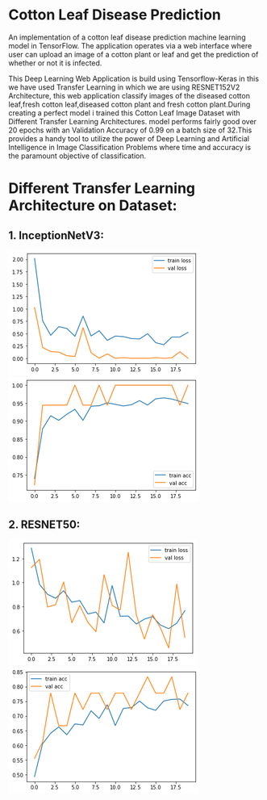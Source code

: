 # Cotton Leaf Disease Prediction
An implementation of a cotton leaf disease prediction machine learning model in TensorFlow. The application operates via a web interface where user can upload an image of a cotton plant or leaf and get the prediction of whether or not it is infected.

This Deep Learning Web Application is build using Tensorflow-Keras in this we have used Transfer Learning in which we are using RESNET152V2 Architecture, this web application classify images of the diseased cotton leaf,fresh cotton leaf,diseased cotton plant and fresh cotton plant.During creating a perfect model i trained this Cotton Leaf Image Dataset with Different Transfer Learning Architectures. model performs fairly good over 20 epochs with an Validation Accuracy of 0.99 on a batch size of 32.This provides a handy tool to utilize the power of Deep Learning and Artificial Intelligence in Image Classification Problems where time and accuracy is the paramount objective of classification.

# Different Transfer Learning Architecture on Dataset:

## 1. InceptionNetV3:

![alt text](https://github.com/Pradeepnayak/Cotton-Leaf-Disease-Prediction/blob/main/templates/Inception1.png)<br/>
![alt text](https://github.com/Pradeepnayak/Cotton-Leaf-Disease-Prediction/blob/main/templates/Inception2.png)<br/>


## 2. RESNET50:

![alt text](https://github.com/Pradeepnayak/Cotton-Leaf-Disease-Prediction/blob/main/templates/Resnet1.png)<br/>
![alt text](https://github.com/Pradeepnayak/Cotton-Leaf-Disease-Prediction/blob/main/templates/Resnet2.png)<br/>
